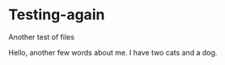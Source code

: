 # Testing-again
Another test of files

Hello, another few words about me. I have two cats and a dog.
